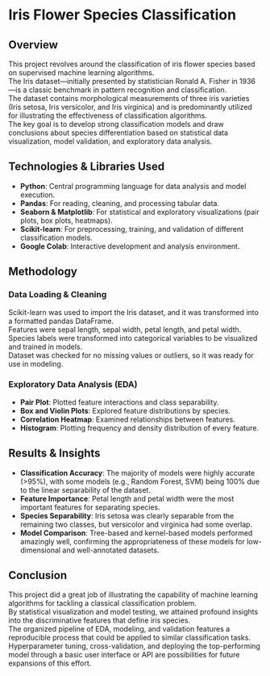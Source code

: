 # **Iris Flower Species Classification**

## **Overview**

This project revolves around the classification of iris flower species based on supervised machine learning algorithms.  
The Iris dataset—initially presented by statistician Ronald A. Fisher in 1936—is a classic benchmark in pattern recognition and classification.  
The dataset contains morphological measurements of three iris varieties (Iris setosa, Iris versicolor, and Iris virginica) and is predominantly utilized for illustrating the effectiveness of classification algorithms.  
The key goal is to develop strong classification models and draw conclusions about species differentiation based on statistical data visualization, model validation, and exploratory data analysis.

## **Technologies & Libraries Used**

- **Python**: Central programming language for data analysis and model execution.  
- **Pandas**: For reading, cleaning, and processing tabular data.  
- **Seaborn & Matplotlib**: For statistical and exploratory visualizations (pair plots, box plots, heatmaps).  
- **Scikit-learn**: For preprocessing, training, and validation of different classification models.  
- **Google Colab**: Interactive development and analysis environment.

## **Methodology**

### **Data Loading & Cleaning**

Scikit-learn was used to import the Iris dataset, and it was transformed into a formatted pandas DataFrame.  
Features were sepal length, sepal width, petal length, and petal width.  
Species labels were transformed into categorical variables to be visualized and trained in models.  
Dataset was checked for no missing values or outliers, so it was ready for use in modeling.

### **Exploratory Data Analysis (EDA)**

- **Pair Plot**: Plotted feature interactions and class separability.  
- **Box and Violin Plots**: Explored feature distributions by species.  
- **Correlation Heatmap**: Examined relationships between features.  
- **Histogram**: Plotting frequency and density distribution of every feature.

## **Results & Insights**

- **Classification Accuracy**: The majority of models were highly accurate (>95%), with some models (e.g., Random Forest, SVM) being 100% due to the linear separability of the dataset.  
- **Feature Importance**: Petal length and petal width were the most important features for separating species.  
- **Species Separability**: Iris setosa was clearly separable from the remaining two classes, but versicolor and virginica had some overlap.  
- **Model Comparison**: Tree-based and kernel-based models performed amazingly well, confirming the appropriateness of these models for low-dimensional and well-annotated datasets.

## **Conclusion**

This project did a great job of illustrating the capability of machine learning algorithms for tackling a classical classification problem.  
By statistical visualization and model testing, we attained profound insights into the discriminative features that define iris species.  
The organized pipeline of EDA, modeling, and validation features a reproducible process that could be applied to similar classification tasks.  
Hyperparameter tuning, cross-validation, and deploying the top-performing model through a basic user interface or API are possibilities for future expansions of this effort.

